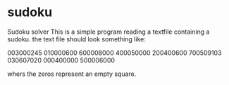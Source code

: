 # sudoku
Sudoku solver
This is a simple program reading a textfile containing a sudoku.
the text file should look something like:

003000245
010000600
600008000
400050000
200400600
700509103
030607020
000400000
500006000

whers the zeros represent an empty square.

